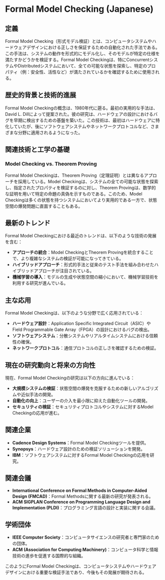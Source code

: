 # Formal Model Checking (Japanese)

## 定義

Formal Model Checking（形式モデル検証）とは、コンピュータシステムやハードウェアデザインにおける正しさを保証するための自動化された手法である。この手法は、システムの動作を形式的にモデル化し、そのモデルが特定の仕様を満たすかどうかを検証する。Formal Model Checkingは、特にConcurrentシステムやDistributedシステムにおいて、全ての可能な状態を探索し、特定のプロパティ（例：安全性、活性など）が満たされているかを確認するために使用される。

## 歴史的背景と技術的進展

Formal Model Checkingの概念は、1980年代に遡る。最初の実用的な手法は、David L. Dillによって提案された。彼の研究は、ハードウェアの設計におけるバグを早期に検出するための基盤を築いた。この技術は、最初はハードウェアに特化していたが、後にソフトウェアシステムやネットワークプロトコルなど、さまざまな分野に適用されるようになった。

## 関連技術と工学の基礎

### Model Checking vs. Theorem Proving

Formal Model Checkingは、Theorem Proving（定理証明）とは異なるアプローチを採用している。Model Checkingは、システムの全ての可能な状態を探索し、指定されたプロパティを検証するのに対し、Theorem Provingは、数学的な証明を用いて特定の命題の真偽を示すものである。このため、Model Checkingは多くの状態を持つシステムにおいてより実用的である一方で、状態空間の爆発問題に直面することもある。

## 最新のトレンド

Formal Model Checkingにおける最近のトレンドは、以下のような技術の発展を含む：

- **アプローチの統合**：Model CheckingとTheorem Provingを統合することで、より複雑なシステムの検証が可能になってきている。
- **ハイブリッドアプローチ**：形式的手法と従来のテスト手法を組み合わせたハイブリッドアプローチが注目されている。
- **機械学習の導入**：モデルの生成や状態空間の縮小において、機械学習技術を利用する研究が進んでいる。

## 主な応用

Formal Model Checkingは、以下のような分野で広く応用されている：

- **ハードウェア設計**：Application Specific Integrated Circuit（ASIC）やField Programmable Gate Array（FPGA）の設計におけるバグの検出。
- **ソフトウェアシステム**：分散システムやリアルタイムシステムにおける信頼性の確保。
- **ネットワークプロトコル**：通信プロトコルの正しさを確認するための検証。

## 現在の研究動向と将来の方向性

現在、Formal Model Checkingの研究は以下の方向に進んでいる：

- **大規模システムの検証**：状態空間の爆発を克服するための新しいアルゴリズムや近似手法の開発。
- **自動化の向上**：ユーザーの介入を最小限に抑えた自動化ツールの開発。
- **セキュリティの検証**：セキュリティプロトコルやシステムに対するModel Checkingの応用が進む。

## 関連企業

- **Cadence Design Systems**：Formal Model Checkingツールを提供。
- **Synopsys**：ハードウェア設計のための検証ソリューションを開発。
- **IBM**：ソフトウェアシステムに対するFormal Model Checkingの応用を研究。

## 関連会議

- **International Conference on Formal Methods in Computer-Aided Design (FMCAD)**：Formal Methodsに関する最新の研究が発表される。
- **ACM SIGPLAN Conference on Programming Language Design and Implementation (PLDI)**：プログラミング言語の設計と実装に関する会議。

## 学術団体

- **IEEE Computer Society**：コンピュータサイエンスの研究者と専門家のための団体。
- **ACM (Association for Computing Machinery)**：コンピュータ科学と情報技術の進歩を促進する国際的な組織。

このようにFormal Model Checkingは、コンピュータシステムやハードウェアデザインにおける重要な検証手法であり、今後もその発展が期待される。